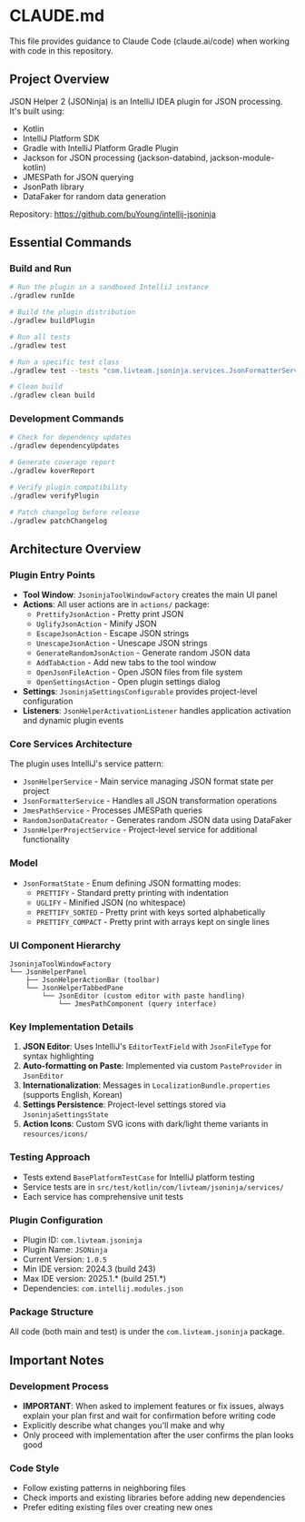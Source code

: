 # CLAUDE.md

This file provides guidance to Claude Code (claude.ai/code) when working with code in this repository.

## Project Overview

JSON Helper 2 (JSONinja) is an IntelliJ IDEA plugin for JSON processing. It's built using:
- Kotlin
- IntelliJ Platform SDK
- Gradle with IntelliJ Platform Gradle Plugin
- Jackson for JSON processing (jackson-databind, jackson-module-kotlin)
- JMESPath for JSON querying
- JsonPath library
- DataFaker for random data generation

Repository: https://github.com/buYoung/intellij-jsoninja

## Essential Commands

### Build and Run
```bash
# Run the plugin in a sandboxed IntelliJ instance
./gradlew runIde

# Build the plugin distribution
./gradlew buildPlugin

# Run all tests
./gradlew test

# Run a specific test class
./gradlew test --tests "com.livteam.jsoninja.services.JsonFormatterServiceTest"

# Clean build
./gradlew clean build
```

### Development Commands
```bash
# Check for dependency updates
./gradlew dependencyUpdates

# Generate coverage report
./gradlew koverReport

# Verify plugin compatibility
./gradlew verifyPlugin

# Patch changelog before release
./gradlew patchChangelog
```

## Architecture Overview

### Plugin Entry Points
- **Tool Window**: `JsoninjaToolWindowFactory` creates the main UI panel
- **Actions**: All user actions are in `actions/` package:
  - `PrettifyJsonAction` - Pretty print JSON
  - `UglifyJsonAction` - Minify JSON
  - `EscapeJsonAction` - Escape JSON strings
  - `UnescapeJsonAction` - Unescape JSON strings
  - `GenerateRandomJsonAction` - Generate random JSON data
  - `AddTabAction` - Add new tabs to the tool window
  - `OpenJsonFileAction` - Open JSON files from file system
  - `OpenSettingsAction` - Open plugin settings dialog
- **Settings**: `JsoninjaSettingsConfigurable` provides project-level configuration
- **Listeners**: `JsonHelperActivationListener` handles application activation and dynamic plugin events

### Core Services Architecture
The plugin uses IntelliJ's service pattern:
- `JsonHelperService` - Main service managing JSON format state per project
- `JsonFormatterService` - Handles all JSON transformation operations
- `JmesPathService` - Processes JMESPath queries
- `RandomJsonDataCreator` - Generates random JSON data using DataFaker
- `JsonHelperProjectService` - Project-level service for additional functionality

### Model
- `JsonFormatState` - Enum defining JSON formatting modes:
  - `PRETTIFY` - Standard pretty printing with indentation
  - `UGLIFY` - Minified JSON (no whitespace)
  - `PRETTIFY_SORTED` - Pretty print with keys sorted alphabetically
  - `PRETTIFY_COMPACT` - Pretty print with arrays kept on single lines

### UI Component Hierarchy
```
JsoninjaToolWindowFactory
└── JsonHelperPanel
    ├── JsonHelperActionBar (toolbar)
    └── JsonHelperTabbedPane
        └── JsonEditor (custom editor with paste handling)
            └── JmesPathComponent (query interface)
```

### Key Implementation Details

1. **JSON Editor**: Uses IntelliJ's `EditorTextField` with `JsonFileType` for syntax highlighting
2. **Auto-formatting on Paste**: Implemented via custom `PasteProvider` in `JsonEditor`
3. **Internationalization**: Messages in `LocalizationBundle.properties` (supports English, Korean)
4. **Settings Persistence**: Project-level settings stored via `JsoninjaSettingsState`
5. **Action Icons**: Custom SVG icons with dark/light theme variants in `resources/icons/`

### Testing Approach
- Tests extend `BasePlatformTestCase` for IntelliJ platform testing
- Service tests are in `src/test/kotlin/com/livteam/jsoninja/services/`
- Each service has comprehensive unit tests

### Plugin Configuration
- Plugin ID: `com.livteam.jsoninja`
- Plugin Name: `JSONinja`
- Current Version: `1.0.5`
- Min IDE version: 2024.3 (build 243)
- Max IDE version: 2025.1.* (build 251.*)
- Dependencies: `com.intellij.modules.json`

### Package Structure
All code (both main and test) is under the `com.livteam.jsoninja` package.

## Important Notes

### Development Process
- **IMPORTANT**: When asked to implement features or fix issues, always explain your plan first and wait for confirmation before writing code
- Explicitly describe what changes you'll make and why
- Only proceed with implementation after the user confirms the plan looks good

### Code Style
- Follow existing patterns in neighboring files
- Check imports and existing libraries before adding new dependencies
- Prefer editing existing files over creating new ones